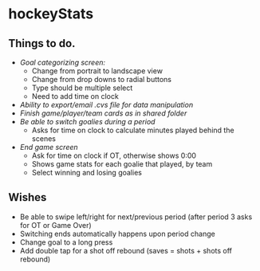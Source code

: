 # hockeyStats

## Things to do.
 - *Goal categorizing screen:*
   - Change from portrait to landscape view
   - Change from drop downs to radial buttons
   - Type should be multiple select
   - Need to add time on clock
 - *Ability to export/email .cvs file for data manipulation*
 - *Finish game/player/team cards as in shared folder*
 - *Be able to switch goalies during a period*
   - Asks for time on clock to calculate minutes played behind the scenes
 - *End game screen*
   - Ask for time on clock if OT, otherwise shows 0:00
   - Shows game stats for each goalie that played, by team
   - Select winning and losing goalies

## Wishes
- Be able to swipe left/right for next/previous period (after period 3 asks for OT or Game Over)
- Switching ends automatically happens upon period change
- Change goal to a long press
- Add double tap for a shot off rebound (saves = shots + shots off rebound)

